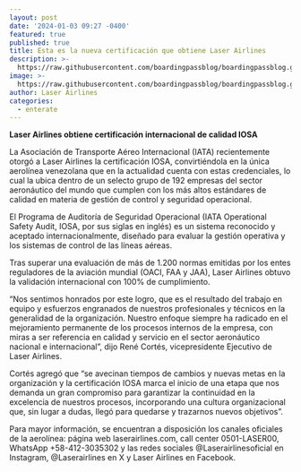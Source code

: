 ```yaml
---
layout: post
date: '2024-01-03 09:27 -0400'
featured: true
published: true
title: Esta es la nueva certificación que obtiene Laser Airlines
description: >-
  https://raw.githubusercontent.com/boardingpassblog/boardingpassblog.github.io/main/assets/images/Laser-IOSA.jpg
image: >-
  https://raw.githubusercontent.com/boardingpassblog/boardingpassblog.github.io/main/assets/images/Laser-IOSA.jpg
author: Laser Airlines
categories:
  - enterate
---
```

**Laser Airlines obtiene certificación internacional de calidad IOSA**

La Asociación de Transporte Aéreo Internacional (IATA) recientemente otorgó a Laser Airlines la certificación IOSA, convirtiéndola en la única aerolínea venezolana que en la actualidad cuenta con estas credenciales, lo cual la ubica dentro de un selecto grupo de 192 empresas del sector aeronáutico del mundo que cumplen con los más altos estándares de calidad en materia de gestión de control y seguridad operacional.

El Programa de Auditoría de Seguridad Operacional (IATA Operational Safety Audit, IOSA, por sus siglas en inglés) es un sistema reconocido y aceptado internacionalmente, diseñado para evaluar la gestión operativa y los sistemas de control de las líneas aéreas.

Tras superar una evaluación de más de 1.200 normas emitidas por los entes reguladores de la aviación mundial (OACI, FAA y JAA), Laser Airlines obtuvo la validación internacional con 100% de cumplimiento.

“Nos sentimos honrados por este logro, que es el resultado del trabajo en equipo y esfuerzos engranados de nuestros profesionales y técnicos en la generalidad de la organización. Nuestro enfoque siempre ha radicado en el mejoramiento permanente de los procesos internos de la empresa, con miras a ser referencia en calidad y servicio en el sector aeronáutico nacional e internacional”, dijo René Cortés, vicepresidente Ejecutivo de Laser Airlines.

Cortés agregó que “se avecinan tiempos de cambios y nuevas metas en la organización y la certificación IOSA marca el inicio de una etapa que nos demanda un gran compromiso para garantizar la continuidad en la excelencia de nuestros procesos, incorporando una cultura organizacional que, sin lugar a dudas, llegó para quedarse y trazarnos nuevos objetivos”.

Para mayor información, se encuentran a disposición los canales oficiales de la aerolínea: página web laserairlines.com, call center 0501-LASER00, WhatsApp +58-412-3035302 y las redes sociales @Laserairlinesoficial en Instagram, @Laserairlines en X y Laser Airlines en Facebook.
